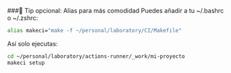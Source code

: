 ###🧠 Tip opcional: Alias para más comodidad
Puedes añadir a tu ~/.bashrc o ~/.zshrc:

```bash
alias makeci="make -f ~/personal/laboratory/CI/Makefile"
```
Así solo ejecutas:

```bash
cd ~/personal/laboratory/actions-runner/_work/mi-proyecto
makeci setup
```